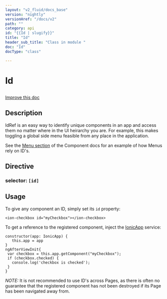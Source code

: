 ```yaml
---
layout: "v2_fluid/docs_base"
version: "nightly"
versionHref: "/docs/v2"
path: ""
category: api
id: "{{Id | slugify}}"
title: "Id"
header_sub_title: "Class in module "
doc: "Id"
docType: "class"

---
```










<h1 class="api-title">


Id






</h1>

<a class="improve-v2-docs" href='http://github.com/driftyco/ionic2/edit/master/ionic/components/app/id.ts#L2'>
Improve this doc
</a> 






<!-- description -->
<h2>Description</h2>

<p>IdRef is an easy way to identify unique components in an app and access them
no matter where in the UI heirarchy you are. For example, this makes toggling
a global side menu feasible from any place in the application.</p>
<p>See the <a href="http://ionicframework.com/docs/v2/components/#menus">Menu section</a> of
the Component docs for an example of how Menus rely on ID&#39;s.</p>


<h2>Directive</h2>
<h3>selector: <code>[id]</code></h3>
<!-- @usage tag -->

<h2>Usage</h2>

<p>To give any component an ID, simply set its <code>id</code> property:</p>
<pre><code class="lang-html">&lt;ion-checkbox id=&quot;myCheckbox&quot;&gt;&lt;/ion-checkbox&gt;
</code></pre>
<p>To get a reference to the registered component, inject the <a href="../app/IonicApp/">IonicApp</a>
service:</p>
<pre><code class="lang-ts">constructor(app: IonicApp) {
   this.app = app
}
ngAfterViewInit{
 var checkbox = this.app.getComponent(&quot;myCheckbox&quot;);
 if (checkbox.checked) {
   console.log(&#39;checkbox is checked&#39;);
 }
}
</code></pre>
<p><em>NOTE:</em> It is not recommended to use ID&#39;s across Pages, as there is often no
guarantee that the registered component has not been destroyed if its Page
has been navigated away from.</p>




<!-- @property tags -->


<!-- methods on the class --><!-- related link --><!-- end content block -->


<!-- end body block -->

